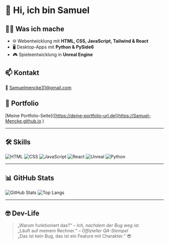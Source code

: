 # 👋 Hi, ich bin Samuel

## 👨‍💻 Was ich mache
- 🌐 Webentwicklung mit **HTML, CSS, JavaScript, Tailwind & React**
- 🖥️ Desktop-Apps mit **Python & PySide6**
- 🎮 Spieleentwicklung in **Unreal Engine**

## 📫 Kontakt
📧 Samuelmencke31@gmail.com

## 🔗 Portfolio
[Meine Portfolio-Seite]([https://deine-portfolio-url.de](https://Samuel-Mencke.github.io
)

---

## 🛠️ Skills

![HTML](https://img.shields.io/badge/-HTML5-E34F26?logo=html5&logoColor=fff)
![CSS](https://img.shields.io/badge/-CSS3-1572B6?logo=css3&logoColor=fff)
![JavaScript](https://img.shields.io/badge/-JavaScript-F7DF1E?logo=javascript&logoColor=000)
![React](https://img.shields.io/badge/-React-61DAFB?logo=react&logoColor=000)
![Unreal](https://img.shields.io/badge/-Unreal%20Engine-0E1128?logo=unrealengine&logoColor=white)
![Python](https://img.shields.io/badge/-Python-3776AB?logo=python&logoColor=white)

---

## 📊 GitHub Stats

![GitHub Stats](https://github-readme-stats.vercel.app/api?username=Samuel-Mencke&show_icons=true&theme=tokyonight)
![Top Langs](https://github-readme-stats.vercel.app/api/top-langs/?username=Samuel-Mencke&layout=compact&theme=tokyonight)

---

## 🤓 Dev-Life

> „Warum funktioniert das?“ – *Ich, nachdem der Bug weg ist.*  
> „Läuft auf meinem Rechner.“ – *Offizieller QA-Stempel*  
> „Das ist kein Bug, das ist ein Feature mit Charakter.“ 😎
